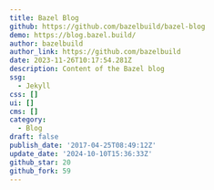 ```yaml
---
title: Bazel Blog
github: https://github.com/bazelbuild/bazel-blog
demo: https://blog.bazel.build/
author: bazelbuild
author_link: https://github.com/bazelbuild
date: 2023-11-26T10:17:54.281Z
description: Content of the Bazel blog
ssg:
  - Jekyll
css: []
ui: []
cms: []
category:
  - Blog
draft: false
publish_date: '2017-04-25T08:49:12Z'
update_date: '2024-10-10T15:36:33Z'
github_star: 20
github_fork: 59
---
```

